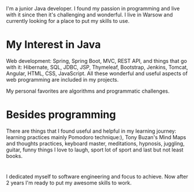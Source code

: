 I'm a junior Java developer. I found my passion in programming and live with it since then it's challenging and wonderful. I live in Warsow and currently looking for a place to put my skills to use.



# My Interest in Java

Web development: Spring, Spring Boot, MVC, REST API, and things that go with it: Hibernate, SQL, JDBC, JSP, Thymeleaf, Bootstrap, Jenkins, Tomcat, Angular, HTML, CSS, JavaScript. All these wonderful and useful aspects of web programming are included in my projects.

My personal favorites are algorithms and programmatic challenges.

# Besides programming

 There are things that I found useful and helpful in my learning journey: learning practices mainly Pomodoro technique:), Tony Buzan's Mind Maps and thoughts practices, keyboard master, meditations, hypnosis, juggling, guitar, funny things I love to laugh, sport lot of sport and last but not least books.
 
#

I dedicated myself to software engineering and focus to achieve. Now after 2 years I'm ready to put my awesome skills to work. 



<!---
KacperGierycz/KacperGierycz is a ✨ special ✨ repository because its `README.md` (this file) appears on your GitHub profile.
You can click the Preview link to take a look at your changes.
--->
